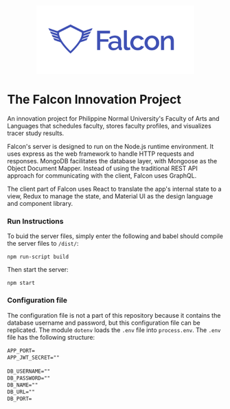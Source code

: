 <p align="center"><img src="Falcon/long_logo.png" alt="falcon" height="160px"></p>

# The Falcon Innovation Project

An innovation project for Philippine Normal University's Faculty of Arts and Languages that schedules faculty, stores faculty profiles, and visualizes tracer study results.

Falcon's server is designed to run on the Node.js runtime environment. It uses express as the web framework to handle HTTP requests and responses. MongoDB facilitates the database layer, with Mongoose as the Object Document Mapper. Instead of using the traditional REST API approach for communicating with the client, Falcon uses GraphQL.

The client part of Falcon uses React to translate the app's internal state to a view, Redux to manage the state, and Material UI as the design language and component library.

### Run Instructions

To buid the server files, simply enter the following and babel should compile the server files to `/dist/`:
```
npm run-script build 
```

Then start the server:
```
npm start
```

### Configuration file
The configuration file is not a part of this repository because it contains the database username and password, but this configuration file can be replicated. The module `dotenv` loads the `.env` file into `process.env`. The `.env` file has the following structure:

```
APP_PORT=
APP_JWT_SECRET=""

DB_USERNAME=""
DB_PASSWORD=""
DB_NAME=""
DB_URL=""
DB_PORT=

```

